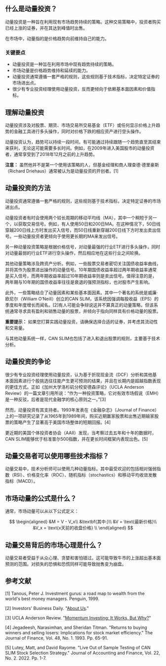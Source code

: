 ## 什么是动量投资？

动量投资是一种旨在利用现有市场趋势持续的策略。这种交易策略中，投资者购买已经上涨的证券，并在其达到峰值时出售。

在市场中，动量指的是价格趋势向前维持自己的能力。

### 关键要点

- 动量投资是一种旨在利用市场中现有趋势持续的策略。
- 市场动量是价格趋势维持和延续的能力。
- 动量投资通常遵循一套严格的规则，这些规则基于技术指标，决定特定证券的市场进出点。
- 很少有专业投资经理使用动量投资，反而更倾向于依赖基本面因素和价值指标。

## 理解动量投资

动量投资涉及对股票、期货、市场交易所交易基金（ETF）或任何显示价格上升趋势的金融工具进行多头操作，同时对价格下跌的相应资产进行空头操作。

动量投资认为，趋势可以持续一段时间，有可能通过持续跟随一个趋势直至其结束来获利，无论这可能需要多长时间。例如，在2009年进入美国股市的动量投资者，通常享受到了2018年12月之前的上升趋势。

**注意：** 虽然他并不是第一个使用该策略的人，但基金经理和商人理查德·德里豪斯（Richard Driehaus）通常被认为是动量投资的开创者。[1]

## 动量投资的方法

动量投资通常遵循一套严格的规则，这些规则基于技术指标，决定特定证券的市场进出点。

动量投资者有时会使用两个较长周期的移动平均线（MA），其中一个稍短于另一个，以获取交易信号。例如，有人使用50日和200日MA。在这种情况下，50日线穿越200日线上方时发出买入信号，而50日线重新穿越200日线下方时发出卖出信号。一些动量投资者更倾向于使用更长期的MA来发出信号。

另一种动量投资策略是根据价格信号，对动量最强的行业ETF进行多头操作，同时对动量最弱的行业ETF进行空头操作，然后相应地在这些行业之间轮换。

其他动量策略涉及跨资产分析。例如，一些股票交易者密切关注国债收益率曲线，并将其作为股票进出操作的动量信号。10年期国债收益率超过两年期收益率通常是买入信号，而两年期收益率超过10年期收益率则是卖出信号。值得注意的是，两年期与10年期的国债收益率往往是衰退的强预测指标，也对股市产生影响。

此外，一些策略结合了动量因素和某些基本面因素。其中一个著名的系统是威廉·欧尼尔（William O’Neill）创立的CAN SLIM，该系统因强调每股收益（EPS）的季度和年度增长而闻名。[2]有人可能会争辩说这并不算真正的动量策略，但该系统通常寻求具有盈利和销售动量的股票，并倾向于指向同样具有价格动量的股票。

**重要提示：** 如果您打算实践动量投资，请确保选择合适的证券，并考虑其流动性和交易量。

与其他动量系统一样，CAN SLIM也包括了进入和退出股票的规则，主要基于技术分析。

## 动量投资的争论

很少有专业投资经理使用动量投资，认为基于折现现金流（DCF）分析和其他基本面因素进行个股挑选往往能产生更可预测的结果，并且在长期内是超越指数表现的更佳方式。正如《加州大学洛杉矶分校安德森评论》（UCLA Anderson Review）的一篇文章引用所说：“作为一种投资策略，它对有效市场假说（EMH）是一种反驳，后者是现代金融学的核心原则之一。”[3]

然而，动量投资有其支持者。1993年发表在《金融杂志》（Journal of Finance）上的一项研究记录了从1965年到1989年间，购买近期赢家股票和出售近期输家股票的策略产生了显著高于美国市场整体的短期回报。[4]

更近期的美国个体投资者协会（AAII）发现，当考察过去五年和十年的数据时，CAN SLIM能够优于标准普尔500指数，并在更长时间框架内表现出色。[5]

## 动量交易者可以使用哪些技术指标？

动量交易中，技术分析师可以使用几种动量指标。其中最受欢迎的包括相对强弱指数（RSI）、价格变化率（ROC）、随机指标（stochastics）和移动平均收敛发散指标（MACD）。

## 市场动量的公式是什么？

通常，市场动量可以从以下公式定义：

$$ \begin{aligned} &M = V - V_x\\ &\textbf{其中:}\\ &V = \text{最新价格}\\ &V_x = \text{x天前的收盘价格} \\ \end{aligned} $$

## 动量交易背后的市场心理是什么？

动量交易者受益于从众心理、贪婪和害怕错过。这可能导致牛市的上涨超出基本面预测的范围。对损失的恐惧和恐慌同样可能导致抛售变为崩盘。

## 参考文献

[1] Tanous, Peter J. Investment gurus: a road map to wealth from the world's best money managers. Penguin, 1999.

[2] Investors' Business Daily. "[About Us](https://get.investors.com/about-ibd/)."

[3] UCLA Anderson Review. "[Momentum Investing: It Works, But Why?](https://anderson-review.ucla.edu/momentum)"

[4] Jegadeesh, Narasimhan, and Sheridan Titman. "Returns to buying winners and selling losers: Implications for stock market efficiency." The Journal of Finance, Vol. 48, No. 1. 1993. Pp. 65-91.

[5] Lutey, Matt, and David Rayome. "Live Out of Sample Testing of CAN SLIM Stock Selection Strategy." Journal of Accounting and Finance, Vol. 22, No. 2. 2022. Pp. 1-7.
